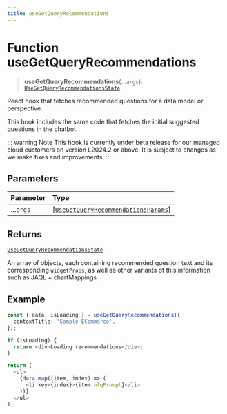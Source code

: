 ```yaml
---
title: useGetQueryRecommendations
---
```


# Function useGetQueryRecommendations <Badge type="beta" text="Beta" />

> **useGetQueryRecommendations**(...`args`): [`UseGetQueryRecommendationsState`](../interfaces/interface.UseGetQueryRecommendationsState.md)

React hook that fetches recommended questions for a data model or perspective.

This hook includes the same code that fetches the initial suggested questions in the chatbot.

::: warning Note
This hook is currently under beta release for our managed cloud customers on version L2024.2 or above. It is subject to changes as we make fixes and improvements.
:::

## Parameters

| Parameter | Type |
| :------ | :------ |
| ...`args` | [[`UseGetQueryRecommendationsParams`](../interfaces/interface.UseGetQueryRecommendationsParams.md)] |

## Returns

[`UseGetQueryRecommendationsState`](../interfaces/interface.UseGetQueryRecommendationsState.md)

An array of objects, each containing recommended question text and its corresponding `widgetProps`, as well as other variants of this information such as JAQL + chartMappings

## Example

```ts
const { data, isLoading } = useGetQueryRecommendations({
  contextTitle: 'Sample ECommerce',
});

if (isLoading) {
  return <div>Loading recommendations</div>;
}

return (
  <ul>
    {data.map((item, index) => (
      <li key={index}>{item.nlqPrompt}</li>
    ))}
  </ul>
);
```

